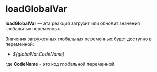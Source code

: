# loadGlobalVar

**loadGlobalVar** — эта реакция загрузит или обновит значения глобальных переменных.

Значения загруженных глобальных переменных будет доступно в переменной: 

* _${globalVar.CodeName}_ 

где **CodeName** - это код глобальной переменной.





